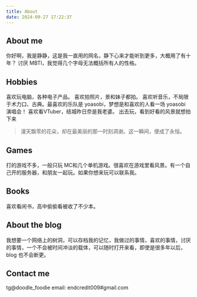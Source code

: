 ```yaml
---
title: About
date: 2024-09-27 17:22:37
---
```


## About me
你好啊，我是静静，这是我一直用的网名，静下心来才能听到更多，大概用了有十年？
讨厌 MBTI，我觉得几个字母无法概括所有人的性格。

## Hobbies
喜欢玩电脑，各种电子产品。
喜欢拍照片，景和妹子都拍。
喜欢听音乐，不局限于术力口、古典。最喜欢的乐队是 yoasobi，梦想是和喜欢的人看一场  yoasobi 演唱会！
喜欢看VTuber，结城昨日奈是我老婆。
出去玩，看到好看的风景就想拍下来
> 漫天飘零的花朵，却在最美丽的那一时刻凋谢。这一瞬间，便成了永恒。

## Games
打的游戏不多，一般只玩 MC和几个单机游戏。很喜欢在游戏里看风景。有一个自己开的服务器，和朋友一起玩。如果你想来玩可以联系我。

## Books
喜欢看闲书，高中偷偷看被收了不少本。

## About the blog
我想要一个网络上的树洞，可以存档我的记忆，我做过的事情，喜欢的事情，讨厌的事情，一个不会被时间冲淡的载体，可以随时打开来看，即使是很多年以后，blog 也不会断更。


## Contact me
tg@doodle_foodie
email: endcredit009#gmail.com

